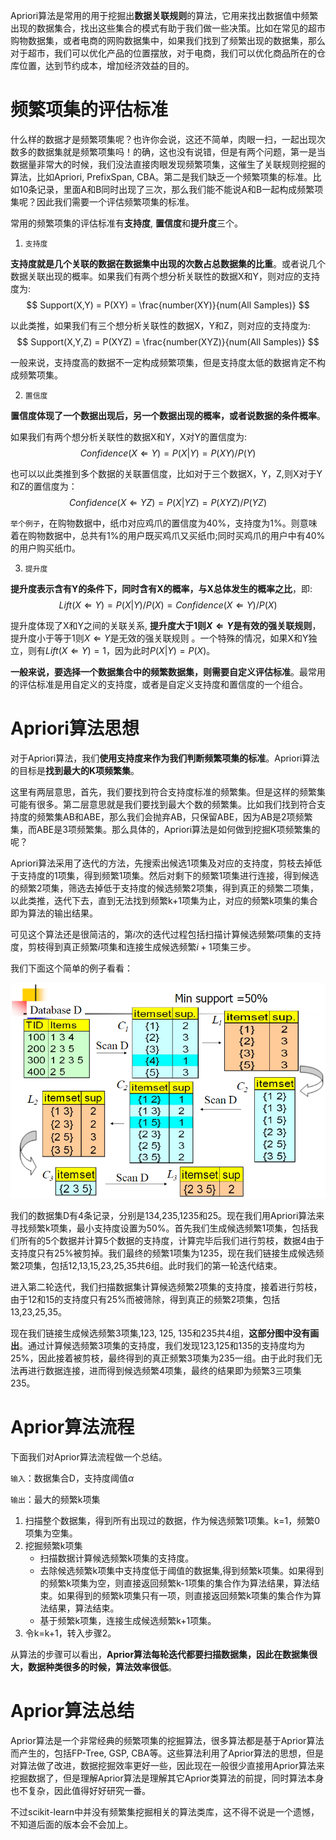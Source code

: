 Apriori算法是常用的用于挖掘出**数据关联规则**的算法，它用来找出数据值中频繁出现的数据集合，找出这些集合的模式有助于我们做一些决策。比如在常见的超市购物数据集，或者电商的网购数据集中，如果我们找到了频繁出现的数据集，那么对于超市，我们可以优化产品的位置摆放，对于电商，我们可以优化商品所在的仓库位置，达到节约成本，增加经济效益的目的。



# 频繁项集的评估标准

什么样的数据才是频繁项集呢？也许你会说，这还不简单，肉眼一扫，一起出现次数多的数据集就是频繁项集吗！的确，这也没有说错，但是有两个问题，第一是当数据量非常大的时候，我们没法直接肉眼发现频繁项集，这催生了关联规则挖掘的算法，比如Apriori, PrefixSpan, CBA。第二是我们缺乏一个频繁项集的标准。比如10条记录，里面A和B同时出现了三次，那么我们能不能说A和B一起构成频繁项集呢？因此我们需要一个评估频繁项集的标准。

常用的频繁项集的评估标准有**支持度**, **置信度**和**提升度**三个。



1. `支持度`

**支持度就是几个关联的数据在数据集中出现的次数占总数据集的比重**。或者说几个数据关联出现的概率。如果我们有两个想分析关联性的数据X和Y，则对应的支持度为:
$$
Support(X,Y) = P(XY) = \frac{number(XY)}{num(All Samples)}
$$


以此类推，如果我们有三个想分析关联性的数据X，Y和Z，则对应的支持度为:
$$
Support(X,Y,Z) = P(XYZ) = \frac{number(XYZ)}{num(All Samples)}
$$

一般来说，支持度高的数据不一定构成频繁项集，但是支持度太低的数据肯定不构成频繁项集。



2. `置信度`

**置信度体现了一个数据出现后，另一个数据出现的概率，或者说数据的条件概率**。

如果我们有两个想分析关联性的数据X和Y，X对Y的置信度为:
$$
Confidence(X \Leftarrow Y) = P(X|Y)=P(XY)/P(Y)
$$


也可以以此类推到多个数据的关联置信度，比如对于三个数据X，Y，Z,则X对于Y和Z的置信度为：
$$
Confidence(X \Leftarrow YZ) = P(X|YZ)=P(XYZ)/P(YZ)
$$

`举个例子`，在购物数据中，纸巾对应鸡爪的置信度为40%，支持度为1%。则意味着在购物数据中，总共有1%的用户既买鸡爪又买纸巾;同时买鸡爪的用户中有40%的用户购买纸巾。



3. `提升度`

**提升度表示含有Y的条件下，同时含有X的概率，与X总体发生的概率之比**，即:
$$
Lift(X \Leftarrow Y) = P(X|Y)/P(X) = Confidence(X \Leftarrow Y) / P(X)
$$

提升度体现了X和Y之间的关联关系, **提升度大于1则$X \Leftarrow Y$是有效的强关联规则**， 提升度小于等于1则$X \Leftarrow Y$是无效的强关联规则 。一个特殊的情况，如果X和Y独立，则有$Lift(X \Leftarrow Y)  = 1$，因为此时$P(X|Y) = P(X)$。

 **一般来说，要选择一个数据集合中的频繁数据集，则需要自定义评估标准**。最常用的评估标准是用自定义的支持度，或者是自定义支持度和置信度的一个组合。



# Apriori算法思想

对于Apriori算法，我们**使用支持度来作为我们判断频繁项集的标准**。Apriori算法的目标是**找到最大的K项频繁集**。

这里有两层意思，首先，我们要找到符合支持度标准的频繁集。但是这样的频繁集可能有很多。第二层意思就是我们要找到最大个数的频繁集。比如我们找到符合支持度的频繁集AB和ABE，那么我们会抛弃AB，只保留ABE，因为AB是2项频繁集，而ABE是3项频繁集。那么具体的，Apriori算法是如何做到挖掘K项频繁集的呢？

Apriori算法采用了迭代的方法，先搜索出候选1项集及对应的支持度，剪枝去掉低于支持度的1项集，得到频繁1项集。然后对剩下的频繁1项集进行连接，得到候选的频繁2项集，筛选去掉低于支持度的候选频繁2项集，得到真正的频繁二项集，以此类推，迭代下去，直到无法找到频繁k+1项集为止，对应的频繁k项集的集合即为算法的输出结果。

可见这个算法还是很简洁的，第$i$次的迭代过程包括扫描计算候选频繁$i$项集的支持度，剪枝得到真正频繁$i$项集和连接生成候选频繁$i+1$项集三步。

我们下面这个简单的例子看看：

![](./images/Apriori/Apriori-20201215-223659-749301-1703346977464-181.png)

我们的数据集D有4条记录，分别是134,235,1235和25。现在我们用Apriori算法来寻找频繁k项集，最小支持度设置为50%。首先我们生成候选频繁1项集，包括我们所有的5个数据并计算5个数据的支持度，计算完毕后我们进行剪枝，数据4由于支持度只有25%被剪掉。我们最终的频繁1项集为1235，现在我们链接生成候选频繁2项集，包括12,13,15,23,25,35共6组。此时我们的第一轮迭代结束。

进入第二轮迭代，我们扫描数据集计算候选频繁2项集的支持度，接着进行剪枝，由于12和15的支持度只有25%而被筛除，得到真正的频繁2项集，包括13,23,25,35。

现在我们链接生成候选频繁3项集,123, 125, 135和235共4组，**这部分图中没有画出**。通过计算候选频繁3项集的支持度，我们发现123,125和135的支持度均为25%，因此接着被剪枝，最终得到的真正频繁3项集为235一组。由于此时我们无法再进行数据连接，进而得到候选频繁4项集，最终的结果即为频繁3三项集235。

# Aprior算法流程

下面我们对Aprior算法流程做一个总结。

`输入`：数据集合D，支持度阈值$\alpha$ 

`输出`：最大的频繁k项集

1. 扫描整个数据集，得到所有出现过的数据，作为候选频繁1项集。k=1，频繁0项集为空集。
2. 挖掘频繁k项集
    - 扫描数据计算候选频繁k项集的支持度。
    - 去除候选频繁k项集中支持度低于阈值的数据集,得到频繁k项集。如果得到的频繁k项集为空，则直接返回频繁k-1项集的集合作为算法结果，算法结束。如果得到的频繁k项集只有一项，则直接返回频繁k项集的集合作为算法结果，算法结束。
    - 基于频繁k项集，连接生成候选频繁k+1项集。
3. 令k=k+1，转入步骤2。



从算法的步骤可以看出，**Aprior算法每轮迭代都要扫描数据集，因此在数据集很大，数据种类很多的时候，算法效率很低**。



# Aprior算法总结

Aprior算法是一个非常经典的频繁项集的挖掘算法，很多算法都是基于Aprior算法而产生的，包括FP-Tree, GSP, CBA等。这些算法利用了Aprior算法的思想，但是对算法做了改进，数据挖掘效率更好一些，因此现在一般很少直接用Aprior算法来挖掘数据了，但是理解Aprior算法是理解其它Aprior类算法的前提，同时算法本身也不复杂，因此值得好好研究一番。

不过scikit-learn中并没有频繁集挖掘相关的算法类库，这不得不说是一个遗憾，不知道后面的版本会不会加上。

